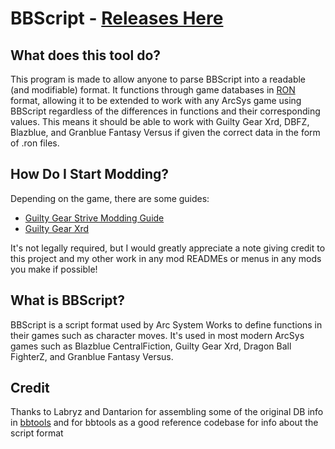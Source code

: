 # BBScript - [Releases Here](https://github.com/super-continent/bbscript/releases)

## What does this tool do?
This program is made to allow anyone to parse BBScript into a readable (and modifiable) format. It functions through game databases in [RON](https://github.com/ron-rs/ron) format, allowing it to be extended to work with any ArcSys game using BBScript regardless of the differences in functions and their corresponding values. This means it should be able to work with Guilty Gear Xrd, DBFZ, Blazblue, and Granblue Fantasy Versus if given the correct data in the form of .ron files.

## How Do I Start Modding?
Depending on the game, there are some guides:
- [Guilty Gear Strive Modding Guide](https://pangaea.neocities.org/post/guilty-gear-strive-modding/)
- [Guilty Gear Xrd](https://github.com/super-continent/bbscript/wiki/Guilty-Gear-Xrd-Modding-Guide)

It's not legally required, but I would greatly appreciate a note giving credit to this project and my other work in any mod READMEs or menus in any mods you make if possible!

## What is BBScript?
BBScript is a script format used by Arc System Works to define functions in their games such as character moves. It's used in most modern ArcSys games such as Blazblue CentralFiction, Guilty Gear Xrd, Dragon Ball FighterZ, and Granblue Fantasy Versus.

## Credit
Thanks to Labryz and Dantarion for assembling some of the original DB info in [bbtools](https://github.com/dantarion/bbtools) and for bbtools as a good reference codebase for info about the script format 
